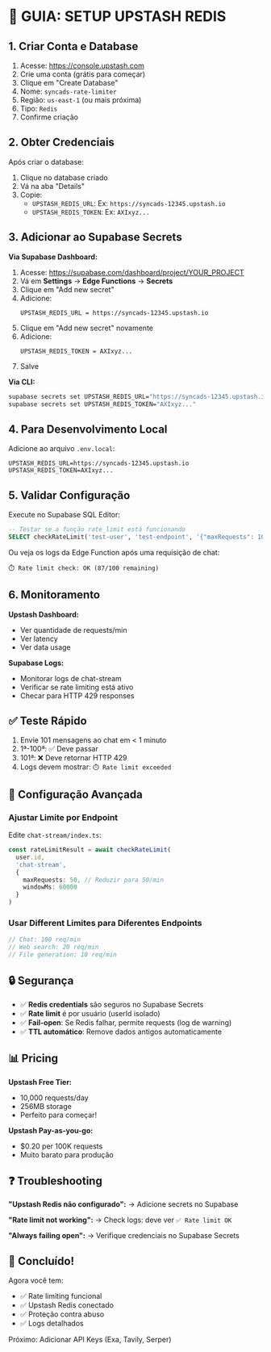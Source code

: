 # 🔧 GUIA: SETUP UPSTASH REDIS

## 1. Criar Conta e Database

1. Acesse: https://console.upstash.com
2. Crie uma conta (grátis para começar)
3. Clique em "Create Database"
4. Nome: `syncads-rate-limiter`
5. Região: `us-east-1` (ou mais próxima)
6. Tipo: `Redis`
7. Confirme criação

## 2. Obter Credenciais

Após criar o database:
1. Clique no database criado
2. Vá na aba "Details"
3. Copie:
   - `UPSTASH_REDIS_URL`: Ex: `https://syncads-12345.upstash.io`
   - `UPSTASH_REDIS_TOKEN`: Ex: `AXIxyz...`

## 3. Adicionar ao Supabase Secrets

**Via Supabase Dashboard:**

1. Acesse: https://supabase.com/dashboard/project/YOUR_PROJECT
2. Vá em **Settings** → **Edge Functions** → **Secrets**
3. Clique em "Add new secret"
4. Adicione:
   ```
   UPSTASH_REDIS_URL = https://syncads-12345.upstash.io
   ```
5. Clique em "Add new secret" novamente
6. Adicione:
   ```
   UPSTASH_REDIS_TOKEN = AXIxyz...
   ```
7. Salve

**Via CLI:**
```bash
supabase secrets set UPSTASH_REDIS_URL="https://syncads-12345.upstash.io"
supabase secrets set UPSTASH_REDIS_TOKEN="AXIxyz..."
```

## 4. Para Desenvolvimento Local

Adicione ao arquivo `.env.local`:
```
UPSTASH_REDIS_URL=https://syncads-12345.upstash.io
UPSTASH_REDIS_TOKEN=AXIxyz...
```

## 5. Validar Configuração

Execute no Supabase SQL Editor:
```sql
-- Testar se a função rate_limit está funcionando
SELECT checkRateLimit('test-user', 'test-endpoint', '{"maxRequests": 100, "windowMs": 60000}');
```

Ou veja os logs da Edge Function após uma requisição de chat:
```
⏱️ Rate limit check: OK (87/100 remaining)
```

## 6. Monitoramento

**Upstash Dashboard:**
- Ver quantidade de requests/min
- Ver latency
- Ver data usage

**Supabase Logs:**
- Monitorar logs de chat-stream
- Verificar se rate limiting está ativo
- Checar para HTTP 429 responses

## ✅ Teste Rápido

1. Envie 101 mensagens ao chat em < 1 minuto
2. 1ª-100ª: ✅ Deve passar
3. 101ª: ❌ Deve retornar HTTP 429
4. Logs devem mostrar: `⏱️ Rate limit exceeded`

## 🎯 Configuração Avançada

### Ajustar Limite por Endpoint

Edite `chat-stream/index.ts`:
```typescript
const rateLimitResult = await checkRateLimit(
  user.id,
  'chat-stream',
  { 
    maxRequests: 50, // Reduzir para 50/min
    windowMs: 60000 
  }
)
```

### Usar Different Limites para Diferentes Endpoints

```typescript
// Chat: 100 req/min
// Web search: 20 req/min
// File generation: 10 req/min
```

## 🔒 Segurança

- ✅ **Redis credentials** são seguros no Supabase Secrets
- ✅ **Rate limit** é por usuário (userId isolado)
- ✅ **Fail-open**: Se Redis falhar, permite requests (log de warning)
- ✅ **TTL automático**: Remove dados antigos automaticamente

## 📊 Pricing

**Upstash Free Tier:**
- 10,000 requests/day
- 256MB storage
- Perfeito para começar!

**Upstash Pay-as-you-go:**
- $0.20 per 100K requests
- Muito barato para produção

## ❓ Troubleshooting

**"Upstash Redis não configurado":**
→ Adicione secrets no Supabase

**"Rate limit not working":**
→ Check logs: deve ver `✅ Rate limit OK`

**"Always failing open":**
→ Verifique credenciais no Supabase Secrets

## 🎉 Concluído!

Agora você tem:
- ✅ Rate limiting funcional
- ✅ Upstash Redis conectado
- ✅ Proteção contra abuso
- ✅ Logs detalhados

Próximo: Adicionar API Keys (Exa, Tavily, Serper)

